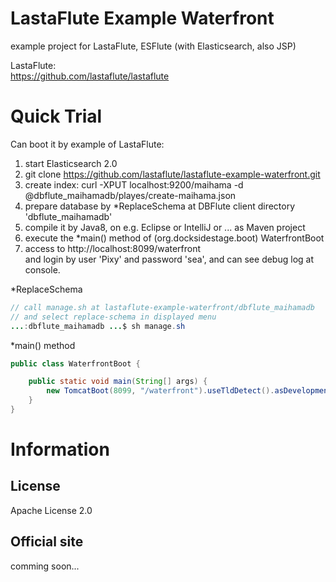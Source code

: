 LastaFlute Example Waterfront
=======================
example project for LastaFlute, ESFlute (with Elasticsearch, also JSP)

LastaFlute:  
https://github.com/lastaflute/lastaflute

# Quick Trial
Can boot it by example of LastaFlute:

1. start Elasticsearch 2.0
2. git clone https://github.com/lastaflute/lastaflute-example-waterfront.git
3. create index: curl -XPUT localhost:9200/maihama -d @dbflute_maihamadb/playes/create-maihama.json
4. prepare database by *ReplaceSchema at DBFlute client directory 'dbflute_maihamadb'  
5. compile it by Java8, on e.g. Eclipse or IntelliJ or ... as Maven project
6. execute the *main() method of (org.docksidestage.boot) WaterfrontBoot
7. access to http://localhost:8099/waterfront  
and login by user 'Pixy' and password 'sea', and can see debug log at console.

*ReplaceSchema
```java
// call manage.sh at lastaflute-example-waterfront/dbflute_maihamadb
// and select replace-schema in displayed menu
...:dbflute_maihamadb ...$ sh manage.sh
```

*main() method
```java
public class WaterfrontBoot {

    public static void main(String[] args) {
        new TomcatBoot(8099, "/waterfront").useTldDetect().asDevelopment(isNoneEnv()).bootAwait();
    }
}
```

# Information
## License
Apache License 2.0

## Official site
comming soon...
